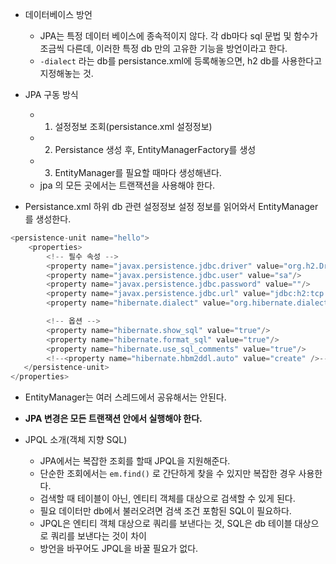 - 데이터베이스 방언
    - JPA는 특정 데이터 베이스에 종속적이지 않다. 각 db마다 sql 문법 및 함수가 조금씩 다른데, 이러한 특정 db 만의 고유한 기능을 방언이라고 한다.
    - `-dialect` 라는 db를 persistance.xml에 등록해놓으면, h2 db를 사용한다고 지정해놓는 것.

- JPA 구동 방식
    - 1. 설정정보 조회(persistance.xml 설정정보)
    - 2. Persistance 생성 후, EntityManagerFactory를 생성
    - 3. EntityManager를 필요할 때마다 생성해낸다. 
    - jpa 의 모든 곳에서는 트랜잭션을 사용해야 한다.

- Persistance.xml 하위 db 관련 설정정보 설정 정보를 읽어와서 EntityManager를 생성한다.
```java
<persistence-unit name="hello">
    <properties>
        <!-- 필수 속성 -->
        <property name="javax.persistence.jdbc.driver" value="org.h2.Driver"/>
        <property name="javax.persistence.jdbc.user" value="sa"/>
        <property name="javax.persistence.jdbc.password" value=""/>
        <property name="javax.persistence.jdbc.url" value="jdbc:h2:tcp://localhost/~/test"/>
        <property name="hibernate.dialect" value="org.hibernate.dialect.H2Dialect"/>

        <!-- 옵션 -->
        <property name="hibernate.show_sql" value="true"/>
        <property name="hibernate.format_sql" value="true"/>
        <property name="hibernate.use_sql_comments" value="true"/>
        <!--<property name="hibernate.hbm2ddl.auto" value="create" />-->
   </persistence-unit>
</properties>
```



- EntityManager는 여러 스레드에서 공유해서는 안된다.
- **JPA 변경은 모든 트랜잭션 안에서 실행해야 한다.**

- JPQL 소개(객체 지향 SQL)
    - JPA에서는 복잡한 조회를 할때 JPQL을 지원해준다. 
    - 단순한 조회에서는 `em.find()` 로 간단하게 찾을 수 있지만 복잡한 경우 사용한다.
    - 검색할 때 테이블이 아닌, 엔티티 객체를 대상으로 검색할 수 있게 된다.
    - 필요 데이터만 db에서 불러오려면 검색 조건 포함된 SQL이 필요하다.
    - JPQL은 엔티티 객체 대상으로 쿼리를 보낸다는 것, SQL은 db 테이블 대상으로 쿼리를 보낸다는 것이 차이
    - 방언을 바꾸어도 JPQL을 바꿀 필요가 없다.

